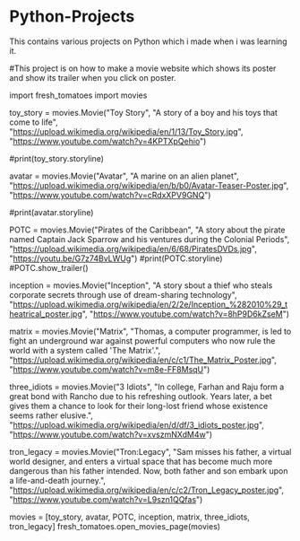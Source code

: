 # Python-Projects
This contains various projects on Python which i made when i was learning it.

#This project is on how to make a movie website which shows its poster and show its trailer when you click on poster.  

import fresh_tomatoes
import movies

toy_story = movies.Movie("Toy Story",
                         "A story of a boy and his toys that come to life",
                         "https://upload.wikimedia.org/wikipedia/en/1/13/Toy_Story.jpg",
                         "https://www.youtube.com/watch?v=4KPTXpQehio")

#print(toy_story.storyline)

avatar = movies.Movie("Avatar",
                      "A marine on an alien planet",
                      "https://upload.wikimedia.org/wikipedia/en/b/b0/Avatar-Teaser-Poster.jpg",
                      "https://www.youtube.com/watch?v=cRdxXPV9GNQ")

#print(avatar.storyline)

POTC = movies.Movie("Pirates of the Caribbean",
                    "A story about the pirate named Captain Jack Sparrow and his ventures during the Colonial Periods",
                    "https://upload.wikimedia.org/wikipedia/en/6/68/PiratesDVDs.jpg",
                    "https://youtu.be/G7z74BvLWUg")
#print(POTC.storyline)
#POTC.show_trailer()

inception = movies.Movie("Inception",
                         "A story sbout a thief who steals corporate secrets through use of dream-sharing technology",
                         "https://upload.wikimedia.org/wikipedia/en/2/2e/Inception_%282010%29_theatrical_poster.jpg",
                         "https://www.youtube.com/watch?v=8hP9D6kZseM")

matrix = movies.Movie("Matrix",
                      "Thomas, a computer programmer, is led to fight an underground war against powerful computers who now rule the world with a system called 'The Matrix'.",
                      "https://upload.wikimedia.org/wikipedia/en/c/c1/The_Matrix_Poster.jpg",
                      "https://www.youtube.com/watch?v=m8e-FF8MsqU")

three_idiots = movies.Movie("3 Idiots",
                        "In college, Farhan and Raju form a great bond with Rancho due to his refreshing outlook. Years later, a bet gives them a chance to look for their long-lost friend whose existence seems rather elusive.",
                        "https://upload.wikimedia.org/wikipedia/en/d/df/3_idiots_poster.jpg",
                        "https://www.youtube.com/watch?v=xvszmNXdM4w")

tron_legacy = movies.Movie("Tron:Legacy",
                           "Sam misses his father, a virtual world designer, and enters a virtual space that has become much more dangerous than his father intended. Now, both father and son embark upon a life-and-death journey.",
                           "https://upload.wikimedia.org/wikipedia/en/c/c2/Tron_Legacy_poster.jpg",
                           "https://www.youtube.com/watch?v=L9szn1QQfas")

movies = [toy_story, avatar, POTC, inception, matrix, three_idiots, tron_legacy]
fresh_tomatoes.open_movies_page(movies)

